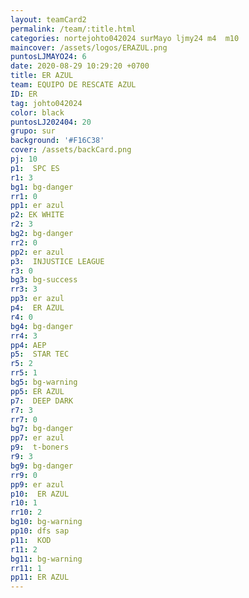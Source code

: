 ```yaml
---
layout: teamCard2
permalink: /team/:title.html
categories: nortejohto042024 surMayo ljmy24 m4  m10 
maincover: /assets/logos/ERAZUL.png
puntosLJMAYO24: 6
date: 2020-08-29 10:29:20 +0700
title: ER AZUL
team: EQUIPO DE RESCATE AZUL
ID: ER
tag: johto042024
color: black
puntosLJ202404: 20
grupo: sur
background: '#F16C38'
cover: /assets/backCard.png
pj: 10
p1:  SPC ES
r1: 3
bg1: bg-danger
rr1: 0
pp1: er azul
p2: EK WHITE
r2: 3
bg2: bg-danger
rr2: 0
pp2: er azul
p3:  INJUSTICE LEAGUE
r3: 0
bg3: bg-success
rr3: 3
pp3: er azul
p4:  ER AZUL
r4: 0
bg4: bg-danger
rr4: 3
pp4: AEP
p5:  STAR TEC
r5: 2
rr5: 1
bg5: bg-warning
pp5: ER AZUL
p7:  DEEP DARK
r7: 3
rr7: 0
bg7: bg-danger
pp7: er azul
p9:  t-boners
r9: 3
bg9: bg-danger
rr9: 0
pp9: er azul
p10:  ER AZUL
r10: 1
rr10: 2
bg10: bg-warning
pp10: dfs sap
p11:  KOD
r11: 2
bg11: bg-warning
rr11: 1
pp11: ER AZUL
---
```



